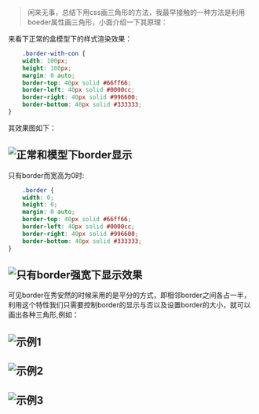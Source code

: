 > 闲来无事，总结下用css画三角形的方法，我最早接触的一种方法是利用boeder属性画三角形，小面介绍一下其原理：

来看下正常的盒模型下的样式渲染效果：
``` css
    .border-with-con {
	width: 100px;
	height: 100px;
	margin: 0 auto;
	border-top: 40px solid #66ff66;
	border-left: 40px solid #0000cc;
	border-right: 40px solid #996600;
	border-bottom: 40px solid #333333;
}
```
其效果图如下：

![正常和模型下border显示](http://pic.yupoo.com/izqcool/G7QEWpNb/medish.jpg)
---

只有border而宽高为0时:
``` css
    .border {
	width: 0;
	height: 0;
	margin: 0 auto;
	border-top: 40px solid #66ff66;
	border-left: 40px solid #0000cc;
	border-right: 40px solid #996600;
	border-bottom: 40px solid #333333;
}
```

![只有border强宽下显示效果](http://pic.yupoo.com/izqcool/G7QF2JYn/medish.jpg)
---

可见border在秀安然的时候采用的是平分的方式，即相邻border之间各占一半，利用这个特性我们只需要控制border的显示与否以及设置border的大小，就可以画出各种三角形,例如：

![示例1](http://pic.yupoo.com/izqcool/G7QEWDPK/medish.jpg)
---

![示例2](http://pic.yupoo.com/izqcool/G7QEWMLC/medish.jpg)
---

![示例3](http://pic.yupoo.com/izqcool/G7QEWQd1/medish.jpg)
---





